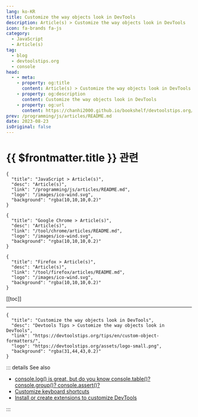 ```yaml
---
lang: ko-KR
title: Customize the way objects look in DevTools
description: Article(s) > Customize the way objects look in DevTools
icon: fa-brands fa-js
category: 
  - JavaScript
  - Article(s)
tag: 
  - blog
  - devtoolstips.org
  - console
head:  
  - - meta:
    - property: og:title
      content: Article(s) > Customize the way objects look in DevTools
    - property: og:description
      content: Customize the way objects look in DevTools
    - property: og:url
      content: https://chanhi2000.github.io/bookshelf/devtoolstips.org/custom-object-formatters.html
prev: /programming/js/articles/README.md
date: 2023-08-23
isOriginal: false
---
```


# {{ $frontmatter.title }} 관련

```component VPCard
{
  "title": "JavaScript > Article(s)",
  "desc": "Article(s)",
  "link": "/programming/js/articles/README.md",
  "logo": "/images/ico-wind.svg",
  "background": "rgba(10,10,10,0.2)"
}
```

```component VPCard
{
  "title": "Google Chrome > Article(s)",
  "desc": "Article(s)",
  "link": "/tool/chrome/articles/README.md",
  "logo": "/images/ico-wind.svg",
  "background": "rgba(10,10,10,0.2)"
}
```

```component VPCard
{
  "title": "Firefox > Article(s)",
  "desc": "Article(s)",
  "link": "/tool/firefox/articles/README.md",
  "logo": "/images/ico-wind.svg",
  "background": "rgba(10,10,10,0.2)"
}
```

[[toc]]

---

```component VPCard
{
  "title": "Customize the way objects look in DevTools",
  "desc": "Devtools Tips > Customize the way objects look in DevTools",
  "link": "https://devtoolstips.org/tips/en/custom-object-formatters/",
  "logo": "https://devtoolstips.org/assets/logo-small.png",
  "background": "rgba(31,44,43,0.2)"
}
```

<!-- TODO:  작성 -->

::: details See also

- [console.log() is great, but do you know console.table()? console.group()? console.assert()?](https://devtoolstips.org/tips/en/console-table-group-assert) <!-- TODO: add VPCard -->
- [Customize keyboard shortcuts](https://devtoolstips.org/tips/en/customize-keyboard-shortcuts) <!-- TODO: add VPCard -->
- [Install or create extensions to customize DevTools](https://devtoolstips.org/tips/en/extend-devtools) <!-- TODO: add VPCard -->


:::
